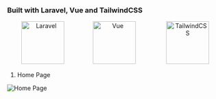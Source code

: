 ### Built with Laravel, Vue and TailwindCSS

<p align="center">
  <img src="https://laravel.com/img/logomark.min.svg" alt="Laravel" width="100">&nbsp&nbsp&nbsp&nbsp&nbsp&nbsp&nbsp&nbsp&nbsp&nbsp&nbsp&nbsp&nbsp&nbsp&nbsp&nbsp
  <img src="https://vuejs.org/logo.svg" alt="Vue" width="100">
  &nbsp&nbsp&nbsp&nbsp&nbsp&nbsp&nbsp&nbsp&nbsp&nbsp&nbsp&nbsp&nbsp&nbsp&nbsp&nbsp
  <img src="https://upload.wikimedia.org/wikipedia/commons/d/d5/Tailwind_CSS_Logo.svg" alt="TailwindCSS" width="100">
</p>


1. Home Page

![Home Page](artist-album-page.png)
